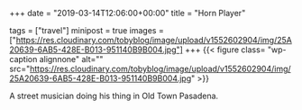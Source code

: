 +++
date = "2019-03-14T12:06:00+00:00"
title = "Horn Player"

tags = ["travel"]
minipost = true
images = ["https://res.cloudinary.com/tobyblog/image/upload/v1552602904/img/25A20639-6AB5-428E-B013-951140B9B004.jpg"]
+++
{{< figure class= "wp-caption alignnone" alt="" src="https://res.cloudinary.com/tobyblog/image/upload/v1552602904/img/25A20639-6AB5-428E-B013-951140B9B004.jpg" >}}

A street musician doing his thing in Old Town Pasadena.
